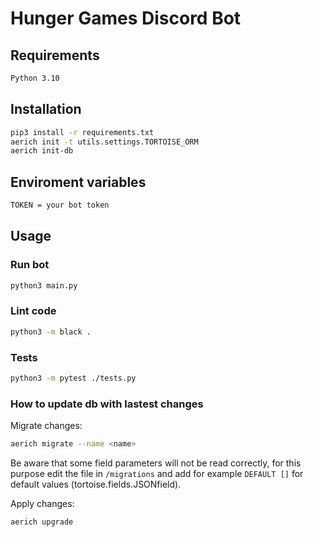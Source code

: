 # Hunger Games Discord Bot

## Requirements

```bash
Python 3.10
```

## Installation

```bash
pip3 install -r requirements.txt
aerich init -t utils.settings.TORTOISE_ORM
aerich init-db
```

## Enviroment variables

```bash
TOKEN = your bot token
```

## Usage

### Run bot

```bash
python3 main.py
```

### Lint code

```bash
python3 -m black .
```

### Tests

```bash
python3 -m pytest ./tests.py
```

### How to update db with lastest changes

Migrate changes:

```bash
aerich migrate --name <name>
```

Be aware that some field parameters will not be read correctly, for this purpose edit the file in `/migrations` and add for example `DEFAULT []` for default values (tortoise.fields.JSONfield).

Apply changes:

```bash
aerich upgrade
```
